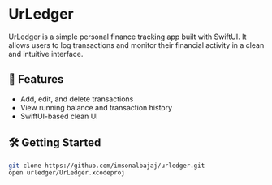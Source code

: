 # UrLedger

UrLedger is a simple personal finance tracking app built with SwiftUI. It allows users to log transactions and monitor their financial activity in a clean and intuitive interface.

## 🚀 Features
- Add, edit, and delete transactions
- View running balance and transaction history
- SwiftUI-based clean UI

## 🛠️ Getting Started

```bash
git clone https://github.com/imsonalbajaj/urledger.git
open urledger/UrLedger.xcodeproj
